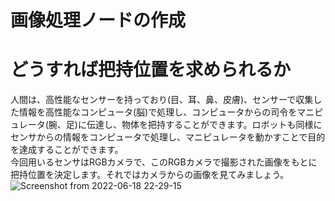 # 画像処理ノードの作成
# どうすれば把持位置を求められるか
人間は、高性能なセンサーを持っており(目、耳、鼻、皮膚)、センサーで収集した情報を高性能なコンピュータ(脳)で処理し、コンピュータからの司令をマニピュレータ(腕、足)に伝達し、物体を把持することができます。ロボットも同様にセンサからの情報をコンピュータで処理し、マニピュレータを動かすことで目的を達成することができます。<br>
今回用いるセンサはRGBカメラで、このRGBカメラで撮影された画像をもとに把持位置を決定します。それではカメラからの画像を見てみましょう。<br>
![Screenshot from 2022-06-18 22-29-15](https://user-images.githubusercontent.com/75206988/174439828-7b50c757-5fad-4166-855d-21cb2b83cbe7.png)

